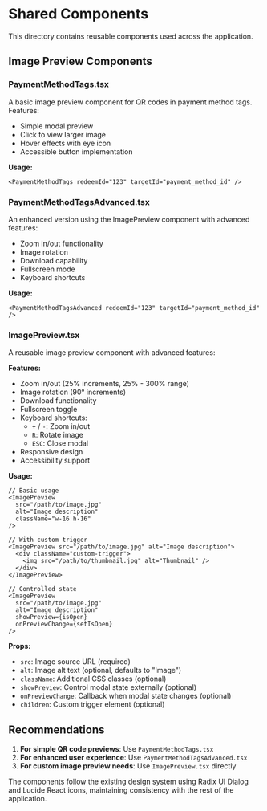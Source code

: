 # Shared Components

This directory contains reusable components used across the application.

## Image Preview Components

### PaymentMethodTags.tsx

A basic image preview component for QR codes in payment method tags. Features:

- Simple modal preview
- Click to view larger image
- Hover effects with eye icon
- Accessible button implementation

**Usage:**

```tsx
<PaymentMethodTags redeemId="123" targetId="payment_method_id" />
```

### PaymentMethodTagsAdvanced.tsx

An enhanced version using the ImagePreview component with advanced features:

- Zoom in/out functionality
- Image rotation
- Download capability
- Fullscreen mode
- Keyboard shortcuts

**Usage:**

```tsx
<PaymentMethodTagsAdvanced redeemId="123" targetId="payment_method_id" />
```

### ImagePreview.tsx

A reusable image preview component with advanced features:

**Features:**

- Zoom in/out (25% increments, 25% - 300% range)
- Image rotation (90° increments)
- Download functionality
- Fullscreen toggle
- Keyboard shortcuts:
  - `+` / `-`: Zoom in/out
  - `R`: Rotate image
  - `ESC`: Close modal
- Responsive design
- Accessibility support

**Usage:**

```tsx
// Basic usage
<ImagePreview
  src="/path/to/image.jpg"
  alt="Image description"
  className="w-16 h-16"
/>

// With custom trigger
<ImagePreview src="/path/to/image.jpg" alt="Image description">
  <div className="custom-trigger">
    <img src="/path/to/thumbnail.jpg" alt="Thumbnail" />
  </div>
</ImagePreview>

// Controlled state
<ImagePreview
  src="/path/to/image.jpg"
  alt="Image description"
  showPreview={isOpen}
  onPreviewChange={setIsOpen}
/>
```

**Props:**

- `src`: Image source URL (required)
- `alt`: Image alt text (optional, defaults to "Image")
- `className`: Additional CSS classes (optional)
- `showPreview`: Control modal state externally (optional)
- `onPreviewChange`: Callback when modal state changes (optional)
- `children`: Custom trigger element (optional)

## Recommendations

1. **For simple QR code previews**: Use `PaymentMethodTags.tsx`
2. **For enhanced user experience**: Use `PaymentMethodTagsAdvanced.tsx`
3. **For custom image preview needs**: Use `ImagePreview.tsx` directly

The components follow the existing design system using Radix UI Dialog and Lucide React icons, maintaining consistency with the rest of the application.
